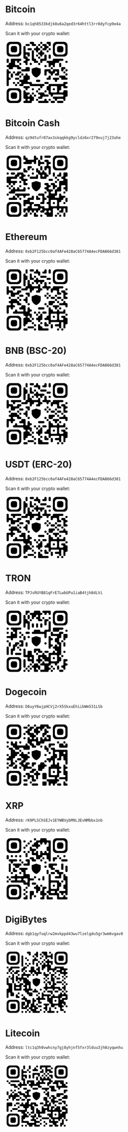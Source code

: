 # Bitcoin

Address: `bc1qh8533kdjk8u6a2qed3r64httl3rr8dyfcp9e4a`

Scan it with your crypto wallet:

<img src="qrcodes/btc.png" width="200" />

# Bitcoin Cash

Address: `qz9dtufr07ax3skqqkkg9ycldz6xr279xuj7j23uhe`

Scan it with your crypto wallet:

<img src="qrcodes/bch.png" width="200" />

# Ethereum

Address: `0xb2F125bcc0af4AFe428aC65774A4ecFDA866d381`

Scan it with your crypto wallet:

<img src="qrcodes/eth.png" width="200" />

# BNB (BSC-20)

Address: `0xb2F125bcc0af4AFe428aC65774A4ecFDA866d381`

Scan it with your crypto wallet:

<img src="qrcodes/bnb_bsc_20.png" width="200" />

# USDT (ERC-20)

Address: `0xb2F125bcc0af4AFe428aC65774A4ecFDA866d381`

Scan it with your crypto wallet:

<img src="qrcodes/usdt_erc_20.png" width="200" />

# TRON

Address: `TPJsRUYB81qFrE7LwbUPu1iaB4tjh8dLVi`

Scan it with your crypto wallet:

<img src="qrcodes/tron.png" width="200" />

# Dogecoin

Address: `D6uyY6wjpHCVj2rX5SkxuEhiibWm531LSb`

Scan it with your crypto wallet:

<img src="qrcodes/doge.png" width="200" />

# XRP

Address: `rK9PLSChSEJv1EYWBVybM9L3EvNMbbx1nb`

Scan it with your crypto wallet:

<img src="qrcodes/xrp.png" width="200" />

# DigiBytes

Address: `dgb1qyfuqlrw2mvkppd43wu7lzelgdu5gr3wm6vgav8`

Scan it with your crypto wallet:

<img src="qrcodes/dgb.png" width="200" />

# Litecoin

Address: `ltc1q3h0vwhcny7gj8yhjnf5fxr3lduu3jh0zyqwnhu`

Scan it with your crypto wallet:

<img src="qrcodes/ltc.png" width="200" />
